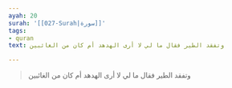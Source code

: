 ```yaml
---
ayah: 20
surah: '[[027-Surah|سورة]]'
tags:
- quran
text: وتفقد الطير فقال ما لي لا أرى الهدهد أم كان من الغائبين

---
```

> وتفقد الطير فقال ما لي لا أرى الهدهد أم كان من الغائبين

